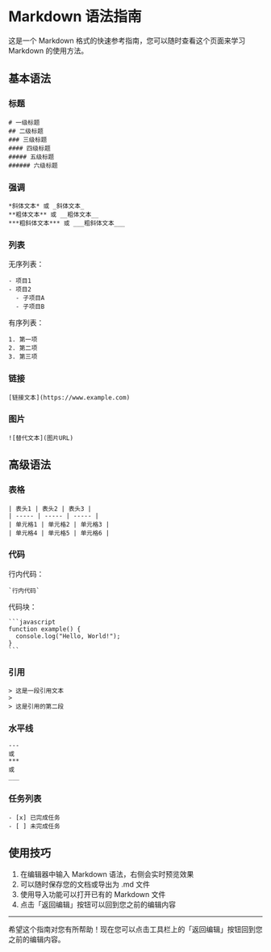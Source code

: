 # Markdown 语法指南

这是一个 Markdown 格式的快速参考指南，您可以随时查看这个页面来学习 Markdown 的使用方法。

## 基本语法

### 标题

```
# 一级标题
## 二级标题
### 三级标题
#### 四级标题
##### 五级标题
###### 六级标题
```

### 强调

```
*斜体文本* 或 _斜体文本_
**粗体文本** 或 __粗体文本__
***粗斜体文本*** 或 ___粗斜体文本___
```

### 列表

无序列表：
```
- 项目1
- 项目2
  - 子项目A
  - 子项目B
```

有序列表：
```
1. 第一项
2. 第二项
3. 第三项
```

### 链接

```
[链接文本](https://www.example.com)
```

### 图片

```
![替代文本](图片URL)
```

## 高级语法

### 表格

```
| 表头1 | 表头2 | 表头3 |
| ----- | ----- | ----- |
| 单元格1 | 单元格2 | 单元格3 |
| 单元格4 | 单元格5 | 单元格6 |
```

### 代码

行内代码：
```
`行内代码`
```

代码块：
````
```javascript
function example() {
  console.log("Hello, World!");
}
```
````

### 引用

```
> 这是一段引用文本
> 
> 这是引用的第二段
```

### 水平线

```
---
或
***
或
___
```

### 任务列表

```
- [x] 已完成任务
- [ ] 未完成任务
```

## 使用技巧

1. 在编辑器中输入 Markdown 语法，右侧会实时预览效果
2. 可以随时保存您的文档或导出为 .md 文件
3. 使用导入功能可以打开已有的 Markdown 文件
4. 点击「返回编辑」按钮可以回到您之前的编辑内容

---

希望这个指南对您有所帮助！现在您可以点击工具栏上的「返回编辑」按钮回到您之前的编辑内容。